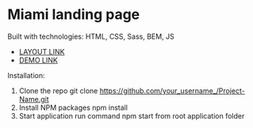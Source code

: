 # Miami landing page

Built with technologies: HTML, CSS, Sass, BEM, JS

- [LAYOUT LINK](https://www.figma.com/file/nHz8bflIwJaWP3P99vKTH5/miami_home_new?node-id=16033%3A3)
- [DEMO LINK](https://RuslanaPodshyvalova.github.io/miami/)

Installation:
1. Clone the repo
  git clone https://github.com/your_username_/Project-Name.git
2. Install NPM packages
  npm install
3. Start application 
  run command npm start from root application folder
  